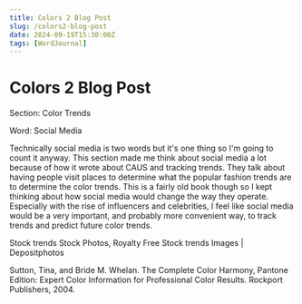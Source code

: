 ```yaml
---
title: Colors 2 Blog Post
slug: /colors2-blog-post
date: 2024-09-19T15:30:00Z
tags: [WordJournal]
---
```


# Colors 2 Blog Post

Section: Color Trends

Word: Social Media

Technically social media is two words but it's one thing so I'm going to count it anyway. This section made me think about social media a lot because of how it wrote about CAUS and tracking trends. They talk about having people visit places to determine what the popular fashion trends are to determine the color trends. This is a fairly old book though so I kept thinking about how social media would change the way they operate. Especially with the rise of influencers and celebrities, I feel like social media would be a very important, and probably more convenient way, to track trends and predict future color trends.

Stock trends Stock Photos, Royalty Free Stock trends Images | Depositphotos

Sutton, Tina, and Bride M. Whelan. The Complete Color Harmony, Pantone Edition: Expert Color Information for Professional Color Results. Rockport Publishers, 2004.﻿